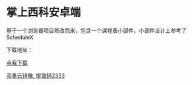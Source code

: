 # 掌上西科安卓端

基于一个浏览器项目修改而来，包含一个课程表小部件，小部件设计上参考了ScheduleX

下载地址：

[点我下载](https://github.com/flben233/HandiSWUST-Android/releases/)

[蓝奏云镜像, 提取码2333](https://wwn.lanzoul.com/b0419zkwh)
